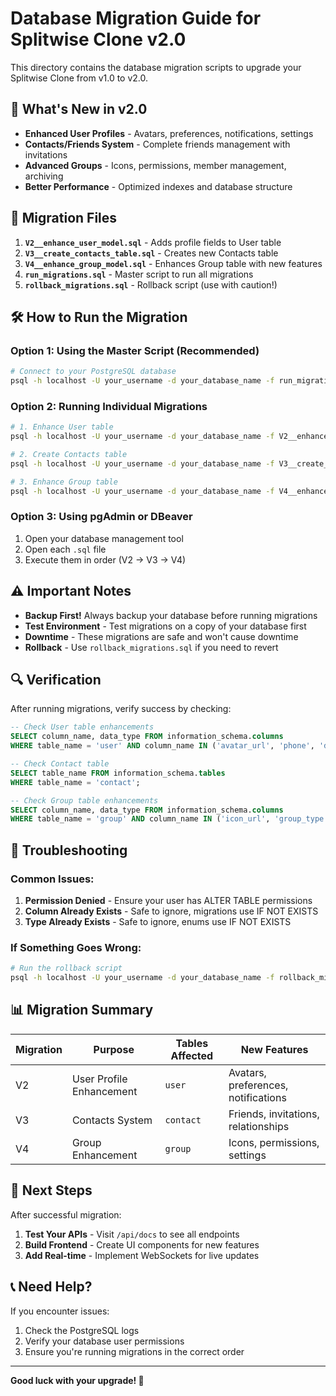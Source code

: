 # Database Migration Guide for Splitwise Clone v2.0

This directory contains the database migration scripts to upgrade your Splitwise Clone from v1.0 to v2.0.

## 🚀 **What's New in v2.0**

- **Enhanced User Profiles** - Avatars, preferences, notifications, settings
- **Contacts/Friends System** - Complete friends management with invitations
- **Advanced Groups** - Icons, permissions, member management, archiving
- **Better Performance** - Optimized indexes and database structure

## 📁 **Migration Files**

1. **`V2__enhance_user_model.sql`** - Adds profile fields to User table
2. **`V3__create_contacts_table.sql`** - Creates new Contacts table
3. **`V4__enhance_group_model.sql`** - Enhances Group table with new features
4. **`run_migrations.sql`** - Master script to run all migrations
5. **`rollback_migrations.sql`** - Rollback script (use with caution!)

## 🛠️ **How to Run the Migration**

### **Option 1: Using the Master Script (Recommended)**

```bash
# Connect to your PostgreSQL database
psql -h localhost -U your_username -d your_database_name -f run_migrations.sql
```

### **Option 2: Running Individual Migrations**

```bash
# 1. Enhance User table
psql -h localhost -U your_username -d your_database_name -f V2__enhance_user_model.sql

# 2. Create Contacts table
psql -h localhost -U your_username -d your_database_name -f V3__create_contacts_table.sql

# 3. Enhance Group table
psql -h localhost -U your_username -d your_database_name -f V4__enhance_group_model.sql
```

### **Option 3: Using pgAdmin or DBeaver**

1. Open your database management tool
2. Open each `.sql` file
3. Execute them in order (V2 → V3 → V4)

## ⚠️ **Important Notes**

- **Backup First!** Always backup your database before running migrations
- **Test Environment** - Test migrations on a copy of your database first
- **Downtime** - These migrations are safe and won't cause downtime
- **Rollback** - Use `rollback_migrations.sql` if you need to revert

## 🔍 **Verification**

After running migrations, verify success by checking:

```sql
-- Check User table enhancements
SELECT column_name, data_type FROM information_schema.columns
WHERE table_name = 'user' AND column_name IN ('avatar_url', 'phone', 'default_currency');

-- Check Contact table
SELECT table_name FROM information_schema.tables
WHERE table_name = 'contact';

-- Check Group table enhancements
SELECT column_name, data_type FROM information_schema.columns
WHERE table_name = 'group' AND column_name IN ('icon_url', 'group_type', 'privacy_level');
```

## 🚨 **Troubleshooting**

### **Common Issues:**

1. **Permission Denied** - Ensure your user has ALTER TABLE permissions
2. **Column Already Exists** - Safe to ignore, migrations use IF NOT EXISTS
3. **Type Already Exists** - Safe to ignore, enums use IF NOT EXISTS

### **If Something Goes Wrong:**

```bash
# Run the rollback script
psql -h localhost -U your_username -d your_database_name -f rollback_migrations.sql
```

## 📊 **Migration Summary**

| Migration | Purpose                  | Tables Affected | New Features                        |
| --------- | ------------------------ | --------------- | ----------------------------------- |
| V2        | User Profile Enhancement | `user`          | Avatars, preferences, notifications |
| V3        | Contacts System          | `contact`       | Friends, invitations, relationships |
| V4        | Group Enhancement        | `group`         | Icons, permissions, settings        |

## 🎯 **Next Steps**

After successful migration:

1. **Test Your APIs** - Visit `/api/docs` to see all endpoints
2. **Build Frontend** - Create UI components for new features
3. **Add Real-time** - Implement WebSockets for live updates

## 📞 **Need Help?**

If you encounter issues:

1. Check the PostgreSQL logs
2. Verify your database user permissions
3. Ensure you're running migrations in the correct order

---

**Good luck with your upgrade! 🚀**

